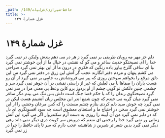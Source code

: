 ```yaml
---
_path: /حافظ-شیرازی/غزلیات/149
title: >-
    غزل شمارهٔ ۱۴۹
---
```

# غزل شمارهٔ ۱۴۹

دلم جز مهر مه رویان طریقی بر نمی گیرد
ز هر در می دهم پندش ولیکن در نمی گیرد
خدا را ای نصیحتگو حدیث ساغر و می گو
که نقشی در خیال ما از این خوشتر نمی گیرد
بیا ای ساقی گلرخ بیاور باده رنگین
که فکری در درون ما از این بهتر نمی گیرد
صراحی می کشم پنهان و مردم دفتر انگارند
عجب گر آتش این زرق در دفتر نمی گیرد
من این دلق مرقع را بخواهم سوختن روزی
که پیر می فروشانش به جامی بر نمی گیرد
از آن رو هست یاران را صفاها با می لعلش
که غیر از راستی نقشی در آن جوهر نمی گیرد
سر و چشمی چنین دلکش تو گویی چشم از او بردوز
برو کاین وعظ بی معنی مرا در سر نمی گیرد
نصیحتگوی رندان را که با حکم قضا جنگ است
دلش بس تنگ می بینم مگر ساغر نمی گیرد
میان گریه می خندم که چون شمع اندر این مجلس
زبان آتشینم هست لیکن در نمی گیرد
چه خوش صید دلم کردی بنازم چشم مستت را
که کس مرغان وحشی را از این خوشتر نمی گیرد
سخن در احتیاج ما و استغنای معشوق است
چه سود افسونگری ای دل که در دلبر نمی گیرد
من آن آیینه را روزی به دست آرم سکندروار
اگر می گیرد این آتش زمانی ور نمی گیرد
خدا را رحمی ای منعم که درویش سر کویت
دری دیگر نمی داند رهی دیگر نمی گیرد
بدین شعر تر شیرین ز شاهنشه عجب دارم
که سر تا پای حافظ را چرا در زر نمی گیرد
